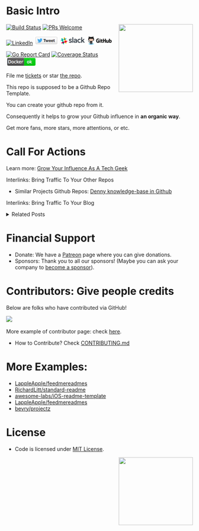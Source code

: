 # Basic Intro
<a href="https://github.com/DennyZhang?tab=followers"><img align="right" width="200" height="183" src="https://www.dennyzhang.com/wp-content/uploads/denny/watermark/github.png" /></a>

[![Build Status](https://travis-ci.org/DennyZhang/popular-github-template.svg?branch=master)](https://travis-ci.org/DennyZhang/remote-commands-servers) [![PRs Welcome](https://img.shields.io/badge/PRs-welcome-brightgreen.svg)](http://makeapullrequest.com)

[![LinkedIn](https://raw.githubusercontent.com/USDevOps/mywechat-slack-group/master/linkedin.png)](https://www.linkedin.com/in/dennyzhang001) [![Twitter](https://raw.githubusercontent.com/USDevOps/mywechat-slack-group/master/images/twitter.png)](https://twitter.com/dennyzhang001) [![Slack](https://raw.githubusercontent.com/USDevOps/mywechat-slack-group/master/images/slack.png)](https://goo.gl/ozDDyL) [![Github](https://raw.githubusercontent.com/USDevOps/mywechat-slack-group/master/images/github.png)](https://github.com/DennyZhang)

[![Go Report Card](https://goreportcard.com/badge/github.com/ovh/cds)](https://goreportcard.com/report/github.com/ovh/cds) [![Coverage Status](https://coveralls.io/repos/github/DennyZhang/remote-commands-servers/badge.svg?branch=master)](https://coveralls.io/github/DennyZhang/remote-commands-servers?branch=master) [![Docker](https://raw.githubusercontent.com/USDevOps/mywechat-slack-group/master/images/docker.png)](https://hub.docker.com/r/denny/chatops/)

File me [tickets](https://github.com/DennyZhang/popular-github-template/issues) or star [the repo](https://github.com/DennyZhang/popular-github-template).

This repo is supposed to be a Github Repo Template.

You can create your github repo from it.

Consequently it helps to grow your Github influence in **an organic way**.

Get more fans, more stars, more attentions, or etc.

# Call For Actions
Learn more: [Grow Your Influence As A Tech Geek](https://github.com/search?utf8=✓&q=topic%3Aknowledge-base+user%3ADennyZhang&type=Repositories)

Interlinks: Bring Traffic To Your Other Repos

- Similar Projects Github Repos: [Denny knowledge-base in Github](https://github.com/search?utf8=✓&q=topic%3Aknowledge-base+user%3ADennyZhang&type=Repositories)

Interlinks: Bring Traffic To Your Blog

<details>
 <summary>Related Posts</summary>

- Blog Post: [Effectively Technical Writing In GitHub](https://www.dennyzhang.com/github_wiki).
</details>

# Financial Support
- Donate: We have a [Patreon](https://www.patreon.com/) page where you can give donations.
- Sponsors: Thank you to all our sponsors! (Maybe you can ask your company to [become a sponsor](https://opencollective.com/)).

# Contributors: Give people credits
Below are folks who have contributed via GitHub!

<a href="graphs/contributors"><img src="https://opencollective.com/ifme/contributors.svg?width=890" /></a>

More example of contributor page: check [here](https://github.com/kentcdodds/all-contributors).

- How to Contribute? Check [CONTRIBUTING.md](./CONTRIBUTING.md)

# More Examples:
- [LappleApple/feedmereadmes](https://github.com/LappleApple/feedmereadmes/blob/master/README-maturity-model.md)
- [RichardLitt/standard-readme](https://github.com/RichardLitt/standard-readme)
- [awesome-labs/iOS-readme-template](https://github.com/awesome-labs/iOS-readme-template)
- [LappleApple/feedmereadmes](https://github.com/LappleApple/feedmereadmes)
- [bevry/projectz](https://github.com/bevry/projectz)

# License
- Code is licensed under [MIT License](https://www.dennyzhang.com/wp-content/mit_license.txt).

<img align="right" width="200" height="183" src="https://www.dennyzhang.com/wp-content/uploads/gif/magic.gif">
